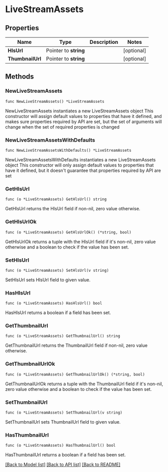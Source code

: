 # LiveStreamAssets

## Properties

Name | Type | Description | Notes
------------ | ------------- | ------------- | -------------
**HlsUrl** | Pointer to **string** |  | [optional] 
**ThumbnailUrl** | Pointer to **string** |  | [optional] 

## Methods

### NewLiveStreamAssets

`func NewLiveStreamAssets() *LiveStreamAssets`

NewLiveStreamAssets instantiates a new LiveStreamAssets object
This constructor will assign default values to properties that have it defined,
and makes sure properties required by API are set, but the set of arguments
will change when the set of required properties is changed

### NewLiveStreamAssetsWithDefaults

`func NewLiveStreamAssetsWithDefaults() *LiveStreamAssets`

NewLiveStreamAssetsWithDefaults instantiates a new LiveStreamAssets object
This constructor will only assign default values to properties that have it defined,
but it doesn't guarantee that properties required by API are set

### GetHlsUrl

`func (o *LiveStreamAssets) GetHlsUrl() string`

GetHlsUrl returns the HlsUrl field if non-nil, zero value otherwise.

### GetHlsUrlOk

`func (o *LiveStreamAssets) GetHlsUrlOk() (*string, bool)`

GetHlsUrlOk returns a tuple with the HlsUrl field if it's non-nil, zero value otherwise
and a boolean to check if the value has been set.

### SetHlsUrl

`func (o *LiveStreamAssets) SetHlsUrl(v string)`

SetHlsUrl sets HlsUrl field to given value.

### HasHlsUrl

`func (o *LiveStreamAssets) HasHlsUrl() bool`

HasHlsUrl returns a boolean if a field has been set.

### GetThumbnailUrl

`func (o *LiveStreamAssets) GetThumbnailUrl() string`

GetThumbnailUrl returns the ThumbnailUrl field if non-nil, zero value otherwise.

### GetThumbnailUrlOk

`func (o *LiveStreamAssets) GetThumbnailUrlOk() (*string, bool)`

GetThumbnailUrlOk returns a tuple with the ThumbnailUrl field if it's non-nil, zero value otherwise
and a boolean to check if the value has been set.

### SetThumbnailUrl

`func (o *LiveStreamAssets) SetThumbnailUrl(v string)`

SetThumbnailUrl sets ThumbnailUrl field to given value.

### HasThumbnailUrl

`func (o *LiveStreamAssets) HasThumbnailUrl() bool`

HasThumbnailUrl returns a boolean if a field has been set.


[[Back to Model list]](../README.md#documentation-for-models) [[Back to API list]](../README.md#documentation-for-api-endpoints) [[Back to README]](../README.md)


